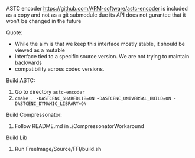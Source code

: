 ASTC encoder https://github.com/ARM-software/astc-encoder is included as a copy and not as a git submodule due its API does not gurantee that it won't be changed in the future

Quote:
 * While the aim is that we keep this interface mostly stable, it should be viewed as a mutable
 * interface tied to a specific source version. We are not trying to maintain backwards
 * compatibility across codec versions.

 Build ASTC: 
 1. Go to directory `astc-encoder`
 2. `cmake . -DASTCENC_SHAREDLIB=ON -DASTCENC_UNIVERSAL_BUILD=ON -DASTCENC_DYNAMIC_LIBRARY=ON`

 Build Compressonator:
 1. Follow README.md in ./СompressonatorWorkaround

 Build Lib
 1. Run FreeImage/Source/FFI/build.sh
